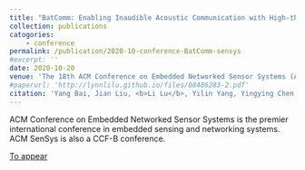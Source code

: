 ```yaml
---
title: "BatComm: Enabling Inaudible Acoustic Communication with High-throughput for Mobile Devices"
collection: publications
catogories: 
    - conference
permalink: /publication/2020-10-conference-BatComm-sensys
#excerpt: ''
date: 2020-10-20
venue: 'The 18th ACM Conference on Embedded Networked Sensor Systems (ACM SenSys 2020)'
#paperurl: 'http://lynnlilu.github.io/files/08486283-2.pdf'
citation: 'Yang Bai, Jian Liu, <b>Li Lu</b>, Yilin Yang, Yingying Chen, Jiadi Yu. &quot;BatComm: Enabling Inaudible Acoustic Communication with High-throughput for Mobile Devices.&quot; <i>Proceedings of ACM Conference on Embedded Networked Sensor Systems (ACM SenSys)</i>. Yokohama, Japan. 2020. doi: to appear.'
---
```


ACM Conference on Embedded Networked Sensor Systems is the premier international conference in embedded sensing and networking systems. ACM SenSys is also a CCF-B conference.

[To appear](https://dl.acm.org/citation.cfm?doid=)

